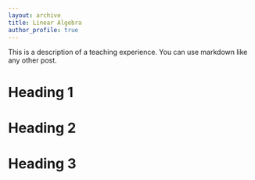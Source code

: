 ```yaml
---
layout: archive
title: Linear Algebra
author_profile: true
---
```


This is a description of a teaching experience. You can use markdown like any other post.

Heading 1
======

Heading 2
======

Heading 3
======
